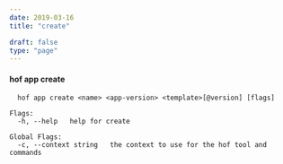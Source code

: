 ```yaml
---
date: 2019-03-16
title: "create"

draft: false
type: "page"
---
```


#### hof app create

```Usage:
  hof app create <name> <app-version> <template>[@version] [flags]

Flags:
  -h, --help   help for create

Global Flags:
  -c, --context string   the context to use for the hof tool and commands
```

